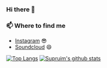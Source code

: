 ### Hi there 👋

<!--
**Supruim/Supruim** is a ✨ _special_ ✨ repository because its `README.md` (this file) appears on your GitHub profile.


- 🔭 I’m currently working on 
- 🌱 I’m currently learning to type with 10 fingers
- 👯 I’m looking to collaborate on 
- 🤔 I’m looking for help with 
- 💬 Ask me about 
- 📫 How to reach me: 
- 😄 Pronouns: ...
- ⚡ Fun fact: ...
-->
### 📫 Where to find me
- [Instagram](https://instagram.com/stephenajulu) 😎
- [Soundcloud](https://soundcloud.com/magpus) 😄


[![Top Langs](https://github-readme-stats.vercel.app/api/top-langs/?username=supruim)](https://github.com/anuraghazra/github-readme-stats)
[![Supruim's github stats](https://github-readme-stats.vercel.app/api?username=supruim)](https://github.com/supruim/github-readme-stats)
